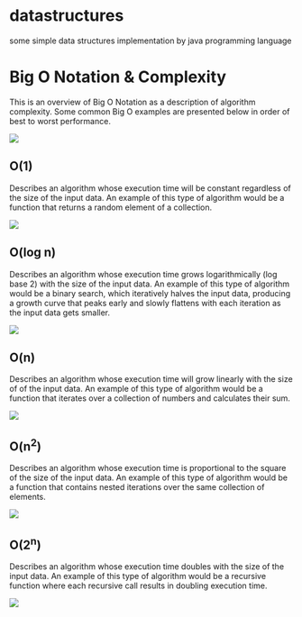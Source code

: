 # datastructures
some simple data structures implementation by java programming language

# Big O Notation & Complexity

This is an overview of Big O Notation as a description of algorithm complexity. Some common Big O examples are
presented below in order of best to worst performance.

![](http://ww1.sinaimg.cn/large/6b1abb29gy1fh22dyi96vj20go0ab0st.jpg)

## O(1)

Describes an algorithm whose execution time will be constant regardless of the size of the input data. An example of
this type of algorithm would be a function that returns a random element of a collection.

![](http://ww1.sinaimg.cn/large/6b1abb29gy1fh22ei216vj20go0ab0sl.jpg)

## O(log n)

Describes an algorithm whose execution time grows logarithmically (log base 2) with the size of the input data. An
example of this type of algorithm would be a binary search, which iteratively halves the input data, producing
a growth curve that peaks early and slowly flattens with each iteration as the input data gets smaller.

![](http://ww1.sinaimg.cn/large/6b1abb29gy1fh22f14m7yj20go0ab747.jpg)

## O(n)

Describes an algorithm whose execution time will grow linearly with the size of of the input data. An example of this
type of algorithm would be a function that iterates over a collection of numbers and calculates their sum.

![](http://ww1.sinaimg.cn/large/6b1abb29gy1fh22ff7azlj20go0abt8m.jpg)

## O(n<sup>2</sup>)

Describes an algorithm whose execution time is proportional to the square of the size of the input data. An example of
this type of algorithm would be a function that contains nested iterations over the same collection of elements.

![](http://ww1.sinaimg.cn/large/6b1abb29gy1fh22fyc7koj20go0abjrb.jpg)

## O(2<sup>n</sup>)

Describes an algorithm whose execution time doubles with the size of the input data. An example of this type of
algorithm would be a recursive function where each recursive call results in doubling execution time.

![](http://ww1.sinaimg.cn/large/6b1abb29gy1fh22ggyewmj20go0abt8n.jpg)
